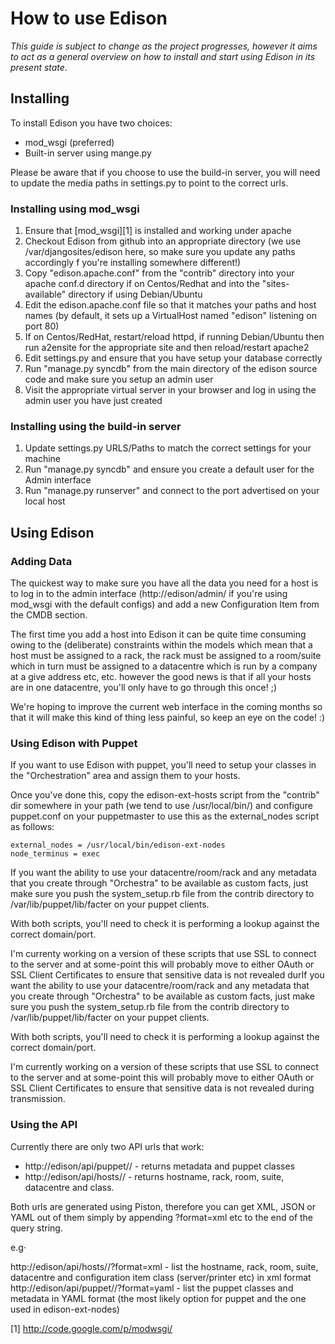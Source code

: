 # How to use Edison 

*This guide is subject to change as the project progresses, however it aims to act as a general overview on how to install and start using Edison in its present state.*

## Installing

To install Edison you have two choices:

*  mod_wsgi (preferred)
*  Built-in server using mange.py

Please be aware that if you choose to use the build-in server, you will need to update the media paths in settings.py to point to the correct urls.

### Installing using mod_wsgi

1.  Ensure that [mod_wsgi][1] is installed and working under apache
2.  Checkout Edison from github into an appropriate directory (we use /var/djangosites/edison here, so make sure you update any paths accordingly f you're installing somewhere different!)
3.  Copy "edison.apache.conf" from the "contrib" directory into your apache conf.d directory if on Centos/Redhat and into the "sites-available" directory if using Debian/Ubuntu
4.  Edit the edison.apache.conf file so that it matches your paths and host names (by default, it sets up a VirtualHost named "edison" listening on port 80)
5.  If on Centos/RedHat, restart/reload httpd, if running Debian/Ubuntu then run a2ensite for the appropriate site and then reload/restart apache2
6.  Edit settings.py and ensure that you have setup your database correctly
7.  Run "manage.py syncdb" from the main directory of the edison source code and make sure you setup an admin user
8.  Visit the appropriate virtual server in your browser and log in using the admin user you have just created

### Installing using the build-in server

1.  Update settings.py URLS/Paths to match the correct settings for your machine
2.  Run "manage.py syncdb" and ensure you create a default user for the Admin interface
3.  Run "manage.py runserver" and connect to the port advertised on your local host

## Using Edison

### Adding Data

The quickest way to make sure you have all the data you need for a host is to log in to the admin interface (http://edison/admin/ if you're using mod_wsgi with the default configs) and add a new Configuration Item from the CMDB section.

The first time you add a host into Edison it can be quite time consuming owing to the (deliberate) constraints within the models which mean that a host must be assigned to a rack, the rack must be assigned to a room/suite which in turn must be assigned to a datacentre which is run by a company at a give address etc, etc. however the good news is that if all your hosts are in one datacentre, you'll only have to go through this once! ;)

We're hoping to improve the current web interface in the coming months so that it will make this kind of thing less painful, so keep an eye on the code! :)

### Using Edison with Puppet

If you want to use Edison with puppet, you'll need to setup your classes in the "Orchestration" area and assign them to your hosts.

Once you've done this, copy the edison-ext-hosts script from the "contrib" dir somewhere in your path (we tend to use /usr/local/bin/) and configure puppet.conf on your puppetmaster to use this as the external_nodes script as follows:

    external_nodes = /usr/local/bin/edison-ext-nodes
    node_terminus = exec

If you want the ability to use your datacentre/room/rack and any metadata that you create through "Orchestra" to be available as custom facts, just make sure you push the system_setup.rb file from the contrib directory to /var/lib/puppet/lib/facter on your puppet clients.

With both scripts, you'll need to check it is performing a lookup against the correct domain/port.

I'm currenty working on a version of these scripts that use SSL to connect to the server and at some-point this will probably move to either OAuth or SSL Client Certificates to ensure that sensitive data is not revealed durIf you want the ability to use your datacentre/room/rack and any metadata that you create through "Orchestra" to be available as custom facts, just make sure you push the system_setup.rb file from the contrib directory to /var/lib/puppet/lib/facter on your puppet clients.

With both scripts, you'll need to check it is performing a lookup against the correct domain/port.

I'm currently working on a version of these scripts that use SSL to connect to the server and at some-point this will probably move to either OAuth or SSL Client Certificates to ensure that sensitive data is not revealed during transmission.

### Using the API

Currently there are only two API urls that work:

*  http://edison/api/puppet/<FQDN of Host>/ - returns metadata and puppet classes
*  http://edison/api/hosts/<FQDN of Host>/ - returns hostname, rack, room, suite, datacentre and class.

Both urls are generated using Piston, therefore you can get XML, JSON or YAML out of them simply by appending ?format=xml etc to the end of the query string. 

e.g·

http://edison/api/hosts/<FQDN of Host>/?format=xml - list the hostname, rack, room, suite, datacentre and configuration item class (server/printer etc) in xml format
http://edison/api/puppet/<FQDN of Host>/?format=yaml - list the puppet classes and metadata in YAML format (the most likely option for puppet and the one used in edison-ext-nodes)



[1] http://code.google.com/p/modwsgi/

